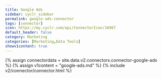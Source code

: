 ```yaml
---
title: Google Ads
sidebar: cyclr_sidebar
permalink: google-ads-connector
tags: [connector]
icon: https://my.cyclr.com/api/ConnectorIcon/16967
default_header: false
category: Marketing
categories: [Marketing,Data Tools]
showv1content: true
---
```

{% assign connectordata = site.data.v2.connectors.connector-google-ads %}
{% assign v1content = "google-ads.md" %}
{% include v2/connector/connector.html %}	
